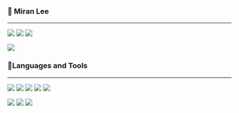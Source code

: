 ### 🍒 Miran Lee
---
 <a href="http://mmirann.github.io/" target="_blank"><img src="https://img.shields.io/badge/Tech Blog-DD0B78?style=flat-square&logo=GitHub%20Sponsors&logoColor=white"/></a>
<a href="mailto:miran7803@gmail.com" target="_blank"><img src="https://img.shields.io/badge/gmail-EA4335?style=flat-square&logo=Gmail&logoColor=white"/></a>
<a href="https://www.instagram.com/nvmrn/" target="_blank"><img src="https://img.shields.io/badge/Instagram-c13584?style=flat-square&logo=Instagram&logoColor=white"/></a>

<img src="http://commitcombo.com/theme?user=mmirann&theme=Rainbow&v=1"/>


 
<!--
![mmirann's GitHub stats](https://github-readme-stats.vercel.app/api?username=mmirann&hide=stars&count_private=true&theme=radical)
-->
  

### 💪Languages and Tools
---
<p>
  <img src="https://img.shields.io/badge/C++-00599C?style=flat-square&logo=C%2B%2B&logoColor=white"/></a>
  <img src="https://img.shields.io/badge/C-00599C?style=flat-square&logo=C&logoColor=white"/>
  <img src="https://img.shields.io/badge/Python-3766AB?style=flat-square&logo=Python&logoColor=white"/>
  <img src="https://img.shields.io/badge/Javascript-ffb13b?style=flat-square&logo=javascript&logoColor=white"/>
  <img src="https://img.shields.io/badge/React-61DAFB?style=flat-square&logo=React&logoColor=red"/>

</p>  
<p>
    <img src="https://img.shields.io/badge/Arduino-00979D?style=flat-square&logo=Arduino&logoColor=white"/>  
    <img src="https://img.shields.io/badge/Electron-47848F?style=flat-square&logo=Electron&logoColor=white"/>
    <img src="https://img.shields.io/badge/Git-F05032?style=flat-square&logo=Git&logoColor=white"/>

  
</p>
  </div>
  
